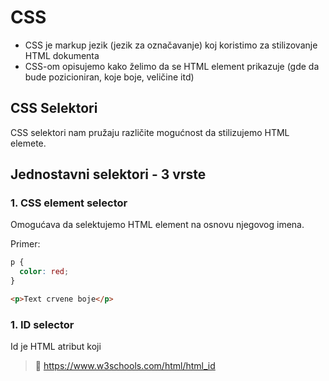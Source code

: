# CSS

* CSS je markup jezik (jezik za označavanje) koj koristimo za stilizovanje HTML dokumenta
* CSS-om opisujemo kako želimo da se HTML element prikazuje (gde da bude pozicioniran, koje boje, veličine itd)

## CSS Selektori

CSS selektori nam pružaju različite mogućnost da stilizujemo HTML elemete. 

## Jednostavni selektori - 3 vrste

### 1. CSS element selector

Omogućava da selektujemo HTML element na osnovu njegovog imena.


Primer: 

```css
p {
  color: red;
}

```

```html
<p>Text crvene boje</p>
 ```


### 1. ID selector

Id je HTML atribut koji 

> 📖 https://www.w3schools.com/html/html_id

